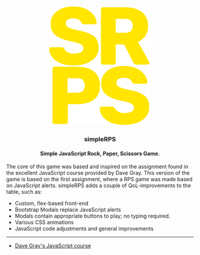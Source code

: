 <p align="center">
<img src="dist/git/srps-git-2.png" alt="srps logo">
</p>

<h3 align="center">simpleRPS</h3>
<h4 align="center">Simple JavaScript Rock, Paper, Scissors Game.</h4>

The core of this game was based and inspired on the assignment found in the excellent JavaScript course provided by Dave Gray. This version of the game is based on the first assignment, where a RPS game was made based on JavaScript alerts. simpleRPS adds a couple of QoL-improvements to the table, such as:

- Custom, flex-based front-end
- Bootstrap Modals replace JavaScript alerts
- Modals contain appropriate buttons to play; no typing required.
- Various CSS animations
- JavaScript code adjustments and general improvements

---

- [Dave Gray's JavaScript course](https://youtu.be/EfAl9bwzVZk?t=3877)
